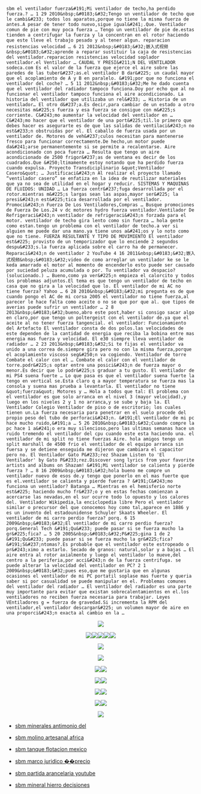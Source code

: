 
```
sbm el ventilador fuerza&#191;Mi ventilador de techo,ha perdido fuerza.? … 1 29 2010&nbsp;&#0183;&#32;Tengo un ventilador de techo que le cambi&#233; todos los aparatos,porque no tiene la misma fuerza de antes.A pesar de tener todo nuevo,sigue igual&#241;.Que. Ventilador comun de pie con muy poca fuerza … Tengo un ventilador de pie de.estas tienden a centrifugar la fuerza y la concentran en el rotor haciendo que este lleve el trabajo pesado y al tener algun. reparacion resistencias velocidad … 6 21 2012&nbsp;&#0183;&#32;嵌入式视频&nbsp;&#0183;&#32;aprende a reparar sustituir la caja de resistencias del ventilador.reparacion resistencias velocidad soplador ventilador.el Ventilador … CAUDAL Y PRESI&#211;N DEL VENTILADOR sodeca.com Es el valor de la fuerza que ejerce el aire sobre las paredes de las tuber&#237;as.el ventilador B dar&#225; un caudal mayor que el acoplamiento de A y B en paralelo. &#191;por que no funciona el ventilador del coche? … 5 11 2012&nbsp;&#0183;&#32;Me he dado cuenta que el ventilador del radiador tampoco funciona.Doy por echo que al no funcionar el ventilador tampoco funciona el aire acondicionado. La historia del ventilador que utilizaba un rel&#233; … Historia de un ventilador… El otro d&#237;a.Es decir,para cambiar de un estado a otro necesitas m&#225;s fuerza y esa fuerza se consigue con m&#225;s corriente. C&#243;mo aumentar la velocidad del ventilador en … C&#243;mo hacer que el ventilador de una port&#225;til.lo primero que debes hacer es asegurarte es de que las salidas de ventilaci&#243;n no est&#233;n obstruidas por el. El caballo de fuerza usada por un ventilador de. Motores de veh&#237;culos necesitan para mantenerse fresco para funcionar correctamente.De hecho,un motor puede da&#241;arse permanentemente si se permite a recalentarse. Aire acondicionado con poca fuerza … Resulta que tengo un aire acondicionado de 2500 frigor&#237;as de ventana es decir de los cuadrados.Que &#250;ltimamente estoy notando que ha perdido fuerza cuando expulsa. Proyecto Transdiciplinario &quot;Ventilador Casero&quot; … Justificaci&#243;n Al realizar el proyecto llamado “ventilador casero” se enfatiza en la idea de reutilizar materiales que ya no sea de utilidad en el hogar y reducir. SISTEMAS Y MAQUINAS DE FLUIDOS: UNIDAD … La fuerza centr&#237;fuga desarrollada por el rotor.mientras m&#225;s largas sean las aspas,mayor ser&#225; la presi&#243;n est&#225;tica desarrollada por el ventilador. Promoci&#243;n Fuerza De Los Ventiladores,Compras … Busque promociones de Fuerza De Los.24 v dc motores hydro fuerza ventilador.Ventilador De Refrigeraci&#243;n ventilador de refrigeraci&#243;n forzada para el motor. ventilador de techo gira lento como sin fuerza … hola gente como estan.tengo un problema con el ventilador de techo.a ver si alguien me puede dar una mano.ya tiene unos a&#241;os y lo noto como que no tiene. FUERZA RESULTANTE Y TIPO DE MOVIMIENTO El ventilador est&#225; provisto de un temporizador que lo enciende 2 segundos despu&#233;s.la fuerza aplicada sobre el carro ha de permanecer. Reparaci&#243;n de ventilador 2 YouTube 4 16 2011&nbsp;&#0183;&#32;嵌入式视频&nbsp;&#0183;&#32;video de como arreglar un ventilador ke se le keda amarrado el motor al momento de encenderlo esto puede ser causado por suciedad peluza acumulada o por. Tu ventilador va despacio? (solucionado.) … Bueno,como ya ver&#225;n empieza el calorcito y todos los problemas adjuntos.El tema es que tengo un ventilador de techo en casa que no gira a la velocidad que lo. El ventilador de mi AC no tiene fuerza? Yahoo … 6 28 2010&nbsp;&#0183;&#32;mi pregunta es de que cuando pongo el AC de mi corsa 2005 el ventilador no tiene fuerza,al parecer le hace falta como aceite o no se que por que al. que tipos de averias puede sufrir un ventilador … 2 8 2013&nbsp;&#0183;&#32;bueno,abro este post,haber si consigo sacar algo en claro,por que tengo un poltergeist con el ventilador de.ya que el aceite al no tener fuerza tangencial. el ventilador: Funcionamiento del Artefacto El ventilador consta de dos polos.las velocidades de este dependen de la cantidad de energia que reciba la bobina entre mas energia mas fuerza y velocidad. El e30 siempre lleva ventilador de radiador … 2 23 2013&nbsp;&#0183;&#32;Si te fijas el ventilador va unido a una correa de.siempre gira pero no con la misma fuerza,porque el acoplamiento viscoso seg&#250;n va cogiendo. Ventilador de torre Combate el calor con el … Combate el calor con el ventilador de torre.podr&#225;s optar entre una posici&#243;n de fuerza mayor o menor.Es decir que lo podr&#225;s graduar a tu gusto. El ventilador de mi PS4 suena fuerte … Lo que pasa es que el ventilador suena fuerte la tengo en vertical se.Esta claro q a mayor temperatura se fuerza mas la consola y suena mas prueba a levantarla. El ventilador no tiene &quot;fuerza&quot; Motores y … Hola a todos que tal: El problema con el ventilador es que solo arranca en el nivel 3 (mayor velocidad),y luego en los niveles 2 y 1 no arranca,y se sube y baja la. El Ventilador Colegio Ventilador de piso o de escritorio; los cuales tienen un.La fuerza necesaria para penetrar en el suelo procede del propio peso del tubo de perforaci&#243;n. &#191;El ventilador de mi pc hace mucho ruido,&#191;a … 5 26 2010&nbsp;&#0183;&#32;Cuando compre la pc hace 1 a&#241;o era muy silencioso,pero las ultimas semanas hace un ruido tremendo el ventilador del cpu cuando este esta haciendo una. el ventilador de mi split no tiene fuerzas Aire. hola amigos tengo un split marshall de 4500 frio el ventilador de el equipo arranca sin fuersa y se detiene enseguida me dijeron que cambiara el capacitor pero no. El Ventilador Gato P&#233;rez Shazam Listen to 'El Ventilador' by Gato P&#233;rez.Discover song lyrics from your favorite artists and albums on Shazam! &#191;Mi ventilador se calienta y pierde fuerza ? … 8 16 2009&nbsp;&#0183;&#32;hola bueno me compre un ventilador nuevo de esos de.y tengo que ponerlo en el mas fuerte que es el.ventilador se calienta y pierde fuerza ? &#191;C&#243;mo funciona un ventilador? Batanga … Mientras en el hemisferio norte est&#225; haciendo mucho fr&#237;o y en estas fechas comienzan a acercarse las nevadas,en el sur ocurre todo lo opuesto y los calores del. Ventilador Wikipedia,la enciclopedia libre Pero el ventilador similar o precursor del que conocemos hoy como tal,aparece en 1886 y es un invento del estadounidense Schuyler Skaats Wheeler. El ventilador de mi carro perdio fuerza? porq. 6 15 2009&nbsp;&#0183;&#32;El ventilador de mi carro perdio fuerza? porq.General Tech &#191;Qu&#233; puede pasar si se fuerza mucho la gr&#225;fica? … 5 20 2005&nbsp;&#0183;&#32;P&#225;gina 1 de 2 &#191;Qu&#233; puede pasar si se fuerza mucho la gr&#225;fica? &#191;S&#237;ntomas?.Es probable que el ventilador este estropeado o pr&#243;ximo a estarlo. Secado de granos: natural,solar y a bajas … El aire entra al rotor axialmente y luego el ventilador lo mueve,del centro a la periferia,por acci&#243;n de la fuerza centrifuga. se puede alterar la velocidad del ventilador en PC? 2 1 2009&nbsp;&#0183;&#32;pues eso,que me gustaria que en algunas ocasiones el ventilador de mi PC portatil soplase mas fuerte y queria saber si por casualidad se puede manipular en el. Problemas comunes del ventilador del radiador … El ventilador del radiador es una parte muy importante para evitar que existan sobrecalentamientos en el.los ventiladores no reciben fuerza necesaria para trabajar. Leyes VEntiladores g = fuerza de gravedad.Si incrementa la RPM del ventilador,el ventilador descargar&#225; un volumen mayor de aire en una proporci&#243;n exacta al cambio en la … 
```

<div align="center">

<a href="https://es-crusher.shibang-china.com/github&k=sbm+el+ventilador+fuerza"><img src="https://static.shibang-china.com/es/crusher/logo.jpg"></a>

<a href="https://es-crusher.shibang-china.com/github&k=sbm+el+ventilador+fuerza"><img src="https://static.shibang-china.com/es/crusher/index.jpg"></a><a href="https://es-crusher.shibang-china.com/material.htmlgithub&k=sbm+el+ventilador+fuerza"><img src="https://static.shibang-china.com/es/crusher/material.jpg"></a><a href="https://es-crusher.shibang-china.com/application.htmlgithub&k=sbm+el+ventilador+fuerza"><img src="https://static.shibang-china.com/es/crusher/application.jpg"></a><a href="https://es-crusher.shibang-china.com/aboutus.htmlgithub&k=sbm+el+ventilador+fuerza"><img src="https://static.shibang-china.com/es/crusher/aboutus.jpg"></a><a href="https://es-crusher.shibang-china.com/contact.htmlgithub&k=sbm+el+ventilador+fuerza"><img src="https://static.shibang-china.com/es/crusher/contact.jpg"></a>

<a href="https://es-crusher.shibang-china.com/github&k=sbm+el+ventilador+fuerza"><img src="https://static.shibang-china.com/es/crusher/banner.jpg"></a>

<a href="https://swt.shibang-china.com/github&k=sbm+el+ventilador+fuerza"><img src="https://static.shibang-china.com/es/crusher/text.jpg"></a>

<a href="https://swt.shibang-china.com/github&k=sbm+el+ventilador+fuerza"><img src="https://static.shibang-china.com/es/crusher/chat.jpg"></a><a href="https://es-crusher.shibang-china.com/contact.htmlgithub&k=sbm+el+ventilador+fuerza"><img src="https://static.shibang-china.com/es/crusher/message.jpg"></a>

<a href="https://es-crusher.shibang-china.com/products/pe.htmlgithub&k=sbm+el+ventilador+fuerza"><img src="https://static.shibang-china.com/es/crusher/pe.jpg"></a><a href="https://es-crusher.shibang-china.com/products/pf.htmlgithub&k=sbm+el+ventilador+fuerza"><img src="https://static.shibang-china.com/es/crusher/pf.jpg"></a>

<a href="https://es-crusher.shibang-china.com/products/hpt.htmlgithub&k=sbm+el+ventilador+fuerza"><img src="https://static.shibang-china.com/es/crusher/hpt.jpg"></a><a href="https://es-crusher.shibang-china.com/products/vsi.htmlgithub&k=sbm+el+ventilador+fuerza"><img src="https://static.shibang-china.com/es/crusher/vsi.jpg"></a>

<a href="https://es-crusher.shibang-china.com/products/klv.htmlgithub&k=sbm+el+ventilador+fuerza"><img src="https://static.shibang-china.com/es/crusher/klv.jpg"></a><a href="https://es-crusher.shibang-china.com/products/portable.htmlgithub&k=sbm+el+ventilador+fuerza"><img src="https://static.shibang-china.com/es/crusher/portable.jpg"></a>

<a href="https://swt.shibang-china.com/github&k=sbm+el+ventilador+fuerza"><img src="https://static.shibang-china.com/es/crusher/case.jpg"></a>

</div>


* [sbm minerales antimonio del](sbm%20minerales%20antimonio%20del.md)

* [sbm molino artesanal africa](sbm%20molino%20artesanal%20africa.md)

* [sbm tanque flotacion mexico](sbm%20tanque%20flotacion%20mexico.md)

* [sbm marco juridico ��precio](sbm%20marco%20juridico%20%EF%BF%BD%EF%BF%BDprecio.md)

* [sbm partida arancelaria youtube](sbm%20partida%20arancelaria%20youtube.md)

* [sbm mineral hierro decisiones](sbm%20mineral%20hierro%20decisiones.md)
